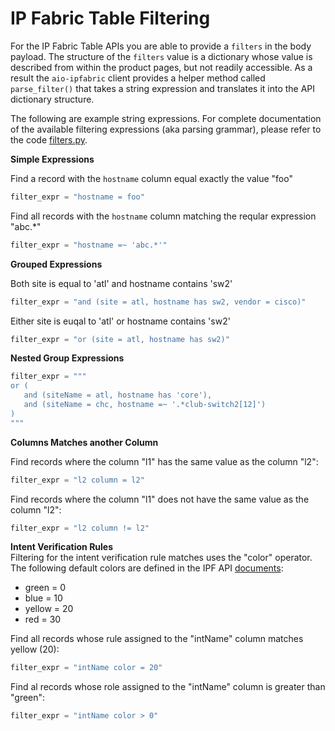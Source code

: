 # IP Fabric Table Filtering

For the IP Fabric Table APIs you are able to provide a `filters` in the body payload.  The structure
of the `filters` value is a dictionary whose value is described from within the product pages, but not readily
accessible.  As a result the `aio-ipfabric` client provides a helper method called `parse_filter()` that
takes a string expression and translates it into the API dictionary structure.

The following are example string expressions.  For complete documentation of the available filtering
expressions (aka parsing grammar), please refer to the code [filters.py](../aioipfabric/filters.py).

**Simple Expressions**<br/>

Find a record with the `hostname` column equal exactly the value "foo"
```python
filter_expr = "hostname = foo"
```

Find all records with the `hostname` column matching the reqular expression "abc.*"
```python
filter_expr = "hostname =~ 'abc.*'"
```

**Grouped Expressions**<br/>

Both site is equal to 'atl' and hostname contains 'sw2'
```python
filter_expr = "and (site = atl, hostname has sw2, vendor = cisco)"
```

Either site is euqal to 'atl' or hostname contains 'sw2'
```python
filter_expr = "or (site = atl, hostname has sw2)"

```

**Nested Group Expressions**<br/>

```python
filter_expr = """
or (
   and (siteName = atl, hostname has 'core'),
   and (siteName = chc, hostname =~ '.*club-switch2[12]')
)
"""
```

**Columns Matches another Column**<br/>

Find records where the column "l1" has the same value as the column "l2":

```python
filter_expr = "l2 column = l2"
```

Find records where the column "l1" does not have the same value as the column "l2":

```python
filter_expr = "l2 column != l2"
```

**Intent Verification Rules**<br/>
Filtering for the intent verification rule matches uses the "color" operator.  The following
default colors are defined in the IPF API [documents](https://docs.ipfabric.io/api/#header-reports):

   * green = 0
   * blue = 10
   * yellow = 20
   * red = 30

Find all records whose rule assigned to the "intName" column matches yellow (20):
```python
filter_expr = "intName color = 20"
```

Find al records whose role assigned to the "intName" column is greater than "green":
```python
filter_expr = "intName color > 0"
```
